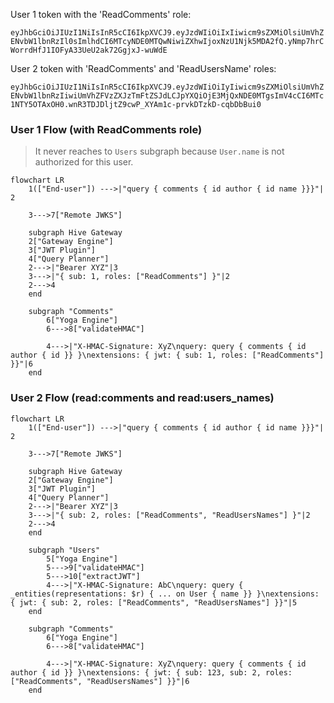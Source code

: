User 1 token with the 'ReadComments' role:

`eyJhbGciOiJIUzI1NiIsInR5cCI6IkpXVCJ9.eyJzdWIiOiIxIiwicm9sZXMiOlsiUmVhZENvbW1lbnRzIl0sImlhdCI6MTcyNDE0MTQwNiwiZXhwIjoxNzU1Njk5MDA2fQ.yNmp7hrCWorrdHfJ1IOFyA33UeU2ak72GgjxJ-wuWdE`

User 2 token with 'ReadComments' and 'ReadUsersName' roles:

`eyJhbGciOiJIUzI1NiIsInR5cCI6IkpXVCJ9.eyJzdWIiOiIyIiwicm9sZXMiOlsiUmVhZENvbW1lbnRzIiwiUmVhZFVzZXJzTmFtZSJdLCJpYXQiOjE3MjQxNDE0MTgsImV4cCI6MTc1NTY5OTAxOH0.wnR3TDJDljtZ9cwP_XYAm1c-prvkDTzkD-cqbDbBui0`

### User 1 Flow (with ReadComments role)

> It never reaches to `Users` subgraph because `User.name` is not authorized for this user.

```mermaid
flowchart LR
	1(["End-user"]) --->|"query { comments { id author { id name }}}"| 2

    3--->7["Remote JWKS"]

    subgraph Hive Gateway
    2["Gateway Engine"]
    3["JWT Plugin"]
    4["Query Planner"]
    2--->|"Bearer XYZ"|3
    3--->|"{ sub: 1, roles: ["ReadComments"] }"|2
    2--->4
    end

    subgraph "Comments"
        6["Yoga Engine"]
        6--->8["validateHMAC"]

        4--->|"X-HMAC-Signature: XyZ\nquery: query { comments { id author { id }} }\nextensions: { jwt: { sub: 1, roles: ["ReadComments"] }}"|6
    end
```

### User 2 Flow (read:comments and read:users_names)

```mermaid
flowchart LR
	1(["End-user"]) --->|"query { comments { id author { id name }}}"| 2

    3--->7["Remote JWKS"]

    subgraph Hive Gateway
    2["Gateway Engine"]
    3["JWT Plugin"]
    4["Query Planner"]
    2--->|"Bearer XYZ"|3
    3--->|"{ sub: 2, roles: ["ReadComments", "ReadUsersNames"] }"|2
    2--->4
    end

    subgraph "Users"
        5["Yoga Engine"]
        5--->9["validateHMAC"]
        5--->10["extractJWT"]
        4--->|"X-HMAC-Signature: AbC\nquery: query { _entities(representations: $r) { ... on User { name }} }\nextensions: { jwt: { sub: 2, roles: ["ReadComments", "ReadUsersNames"] }}"|5
    end

    subgraph "Comments"
        6["Yoga Engine"]
        6--->8["validateHMAC"]

        4--->|"X-HMAC-Signature: XyZ\nquery: query { comments { id author { id }} }\nextensions: { jwt: { sub: 123, sub: 2, roles: ["ReadComments", "ReadUsersNames"] }}"|6
    end
```
